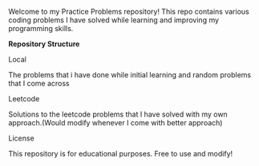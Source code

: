 Welcome to my Practice Problems repository! This repo contains various coding problems I have solved while learning and improving my programming skills.


**Repository Structure**

Local

The problems that i have done while initial learning and random problems that I come across

Leetcode

Solutions to the leetcode problems that I have solved with my own approach.(Would modify whenever I come with better approach)

License

This repository is for educational purposes. Free to use and modify!
